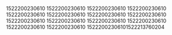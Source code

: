 1522200230610
1522200230610
1522200230610
1522200230610
1522200230610
1522200230610
1522200230610
1522200230610
1522200230610
1522200230610
1522200230610
1522200230610
1522200230610
1522200230610
15222002306101522213760204